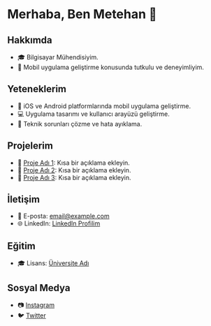 # Merhaba, Ben Metehan  👋

## Hakkımda
- 🎓 Bilgisayar Mühendisiyim.
- 💼 Mobil uygulama geliştirme konusunda tutkulu ve deneyimliyim.

## Yeteneklerim
- 📱 iOS ve Android platformlarında mobil uygulama geliştirme.
- 💻 Uygulama tasarımı ve kullanıcı arayüzü geliştirme.
- 🔨 Teknik sorunları çözme ve hata ayıklama.

## Projelerim
- 📱 [Proje Adı 1](link): Kısa bir açıklama ekleyin.
- 📱 [Proje Adı 2](link): Kısa bir açıklama ekleyin.
- 📱 [Proje Adı 3](link): Kısa bir açıklama ekleyin.

## İletişim
- 📧 E-posta: email@example.com
- 🌐 LinkedIn: [LinkedIn Profilim](LinkedIn_profil_linki)

## Eğitim
- 🎓 Lisans: [Üniversite Adı](üniversite_linki)

## Sosyal Medya
- 📷 [Instagram](Instagram_profil_linki)
- 🐦 [Twitter](Twitter_profil_linki)






<!--
**Metehan-DER/Metehan-DER** is a ✨ _special_ ✨ repository because its `README.md` (this file) appears on your GitHub profile.

Here are some ideas to get you started:

- 🔭 I’m currently working on ...
- 🌱 I’m currently learning ...
- 👯 I’m looking to collaborate on ...
- 🤔 I’m looking for help with ...
- 💬 Ask me about ...
- 📫 How to reach me: ...
- 😄 Pronouns: ...
- ⚡ Fun fact: ...
-->
